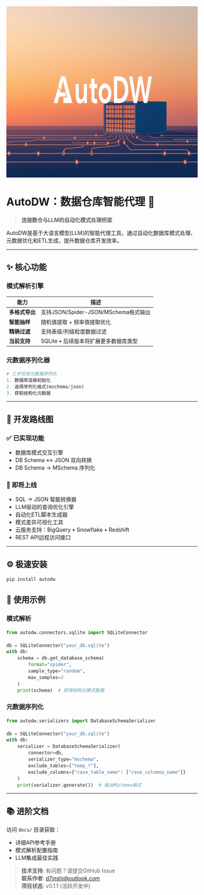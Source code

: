 <img src="./images/autodw.png" width="960" height="450" alt="AutoDW">

# AutoDW：数据仓库智能代理 🚀  
> **连接数仓与LLM的自动化模式处理桥梁**  

AutoDW是基于大语言模型(LLM)的智能代理工具，通过自动化数据库模式处理、元数据优化和ETL生成，提升数据仓库开发效率。  

---  

## ✨ 核心功能  

### 模式解析引擎  
| 能力                 | 描述                                      |  
|----------------------|-------------------------------------------|  
| **多格式导出**       | 支持JSON/Spider-JSON/MSchema格式输出       |  
| **智能抽样**         | 随机值提取 + 频率值提取优化                |  
| **精确过滤**         | 支持表级/列级粒度数据过滤                  |  
| **当前支持**         | SQLite • 后续版本将扩展更多数据库类型       |  

### 元数据序列化器  
```python  
# 三步完成元数据序列化  
1. 数据库连接初始化  
2. 选择序列化格式(mschema/json)  
3. 获取结构化元数据  
```  

---  

## 🚧 开发路线图  

### ✅ 已实现功能  
- 数据库模式交互引擎  
- DB Schema ↔ JSON 双向转换  
- DB Schema → MSchema 序列化  

### 🚀 即将上线  
- SQL → JSON 智能转换器  
- LLM驱动的查询优化引擎  
- 自动化ETL脚本生成器  
- 模式差异可视化工具  
- 云服务支持：BigQuery • Snowflake • Redshift  
- REST API远程访问接口  

---  

## ⚙️ 极速安装  
```bash  
pip install autodw  
```  

## 🎯 使用示例  

### 模式解析  
```python  
from autodw.connectors.sqlite import SQLiteConnector  

db = SQLiteConnector("your_db.sqlite")  
with db:  
    schema = db.get_database_schema(  
        format="spider",  
        sample_type="random",  
        max_samples=3  
    )  
    print(schema)  # 获得结构化模式数据  
```  

### 元数据序列化  
```python  
from autodw.serializers import DatabaseSchemaSerializer  

db = SQLiteConnector("your_db.sqlite")  
with db:  
    serializer = DatabaseSchemaSerializer(  
        connector=db,  
        serializer_type="mschema",  
        exclude_tables=["temp_*"],
        exclude_columns={"case_table_name": ["case_columna_name"]}
    )  
    print(serializer.generate())  # 输出MSchema格式  
```  
---  

## 📚 进阶文档  
访问 `docs/` 目录获取：  
- 详细API参考手册  
- 模式解析配置指南  
- LLM集成最佳实践  

> **技术支持**: 有问题？请提交GitHub Issue  
> **联系作者**: d7inshi@outlook.com  
> **项目状态**: v0.1.1 (活跃开发中)